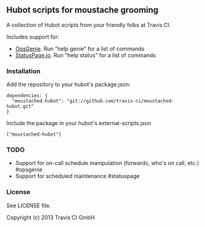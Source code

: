 ## Hubot scripts for moustache grooming

A collection of Hubot scripts from your friendly folks at Travis CI.

Includes support for:

- [OpsGenie](http://opsgenie.com). Run "help genie" for a list of commands
- [StatusPage.io](http://statuspage.io). Run "help status" for a list of commands

### Installation

Add the repository to your hubot's package.json:

```
dependencies: {
  "moustached-hubot": "git://github.com/travis-ci/moustached-hubot.git"
}
```

Include the package in your hubot's external-scripts.json

```
["moustached-hubot"]
```

### TODO

- Support for on-call schedule manipulation (forwards, who's on call, etc.) #opsgenie
- Support for scheduled maintenance #statuspage

### License

See LICENSE file.

Copyright (c) 2013 Travis CI GmbH
